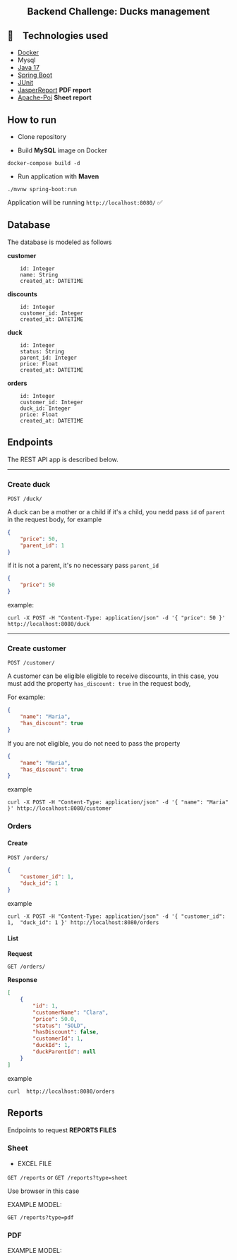 <h2 align="center">
Backend Challenge: Ducks management
</h2>



## :rocket: Technologies used

* [Docker](https://docs.docker.com/engine/install/)
* Mysql
* [Java 17](https://www.oracle.com/java/technologies/javase/jdk17-archive-downloads.html) 
* [Spring Boot](https://spring.io/projects/spring-boot)
* [JUnit](https://junit.org/junit5/)
* [JasperReport](https://community.jaspersoft.com/documentation/) **PDF report**
* [Apache-Poi](https://poi.apache.org/) **Sheet report**



## How to run

- Clone repository

- Build **MySQL** image on Docker

```
docker-compose build -d
```

- Run application with **Maven**

```
./mvnw spring-boot:run
```

Application will be running  `http://localhost:8080/` ✅   
 
 
 
 
## Database
The database is modeled as follows

**customer** 

```
	id: Integer
	name: String
	created_at: DATETIME
```


**discounts** 

```
	id: Integer
	customer_id: Integer
	created_at: DATETIME
```

**duck** 
```
	id: Integer
	status: String
	parent_id: Integer
	price: Float
	created_at: DATETIME
```

**orders** 
```
	id: Integer
	customer_id: Integer
	duck_id: Integer
	price: Float
	created_at: DATETIME
```



## Endpoints 

The REST API app is described below.


---
### Create duck

`POST /duck/`

A duck can be a mother or a child
if it's a child, you nedd pass `id` of `parent` in the request body,
for example

```json
{
    "price": 50,
    "parent_id": 1
}
```
if it is not a parent, it's no necessary pass `parent_id`

```json
{
	"price": 50
}
```

example:
```
curl -X POST -H "Content-Type: application/json" -d '{ "price": 50 }' http://localhost:8080/duck
```



---
### Create customer

`POST /customer/`

A customer can be eligible eligible to receive discounts,
in this case, you must add the property `has_discount: true` 
in the request body, 

For example: 

```json
{
	"name": "Maria",
	"has_discount": true
}
```
If you are not eligible, you do not need to pass the property

```json
{
	"name": "Maria",
	"has_discount": true
}
```

example 
```
curl -X POST -H "Content-Type: application/json" -d '{ "name": "Maria" }' http://localhost:8080/customer
```



###  Orders

#### Create

`POST /orders/`
```json
{
	"customer_id": 1,
	"duck_id": 1
}
```

example
```
curl -X POST -H "Content-Type: application/json" -d '{ "customer_id": 1,  "duck_id": 1 }' http://localhost:8080/orders
```


#### List

**Request**

`GET /orders/`

**Response**

```json
[
	{
		"id": 1,
		"customerName": "Clara",
		"price": 50.0,
		"status": "SOLD",
		"hasDiscount": false,
		"customerId": 1,
		"duckId": 1,
		"duckParentId": null
	}
]
```

example
```
curl  http://localhost:8080/orders
```






##  Reports

Endpoints to request **REPORTS FILES**

###  Sheet

- EXCEL FILE

`GET /reports` or  `GET /reports?type=sheet`

Use browser in this case




EXAMPLE MODEL:

`GET /reports?type=pdf`


###  PDF


EXAMPLE MODEL:
